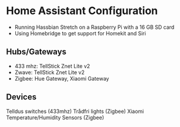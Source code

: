 # Home Assistant Configuration
* Running Hassbian Stretch on a Raspberry Pi with a 16 GB SD card
* Using Homebridge to get support for Homekit and Siri

## Hubs/Gateways
* 433 mhz: TellStick Znet Lite v2
* Zwave: TellStick Znet Lite v2
* Zigbee: Hue Gateway, Xiaomi Gateway

## Devices
Telldus switches (433mhz)
Trådfri lights (Zigbee)
Xiaomi Temperature/Humidity Sensors (Zigbee)